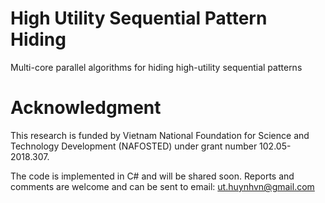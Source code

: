 # High Utility Sequential Pattern Hiding
Multi-core parallel algorithms for hiding high-utility sequential patterns

# Acknowledgment
This research is funded by Vietnam National Foundation for Science and Technology Development (NAFOSTED) under grant number 102.05-2018.307.

The code is implemented in C# and will be shared soon.
Reports and comments are welcome and can be sent to email: ut.huynhvn@gmail.com
